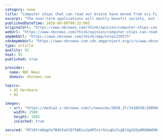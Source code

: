```yaml
---
category: news
title: "Computer chips that can read our brains have moved from sci-fi to reality, for better and worse"
excerpt: "The near-term applications will mostly benefit society, but the danger of a dystopian future is becoming more real, too."
publishedDateTime: 2020-09-09T08:32:00Z
originalUrl: "https://www.nbcnews.com/think/opinion/computer-chips-can-read-our-brains-have-moved-sci-fi-ncna1239575"
webUrl: "https://www.nbcnews.com/think/opinion/computer-chips-can-read-our-brains-have-moved-sci-fi-ncna1239575"
ampWebUrl: "https://www.nbcnews.com/think/amp/ncna1239575"
cdnAmpWebUrl: "https://www-nbcnews-com.cdn.ampproject.org/c/s/www.nbcnews.com/think/amp/ncna1239575"
type: article
quality: 92
heat: 92
published: true

provider:
  name: NBC News
  domain: nbcnews.com

topics:
  - AI Hardware
  - AI

images:
  - url: "https://media2.s-nbcnews.com/i/newscms/2020_37/3410638/200908-arnold-schwarzenegger-total-recall-ew-626p_e922fd2ecd3b951d1378390b3b409eef.jpg"
    width: 2500
    height: 1682
    isCached: true

secured: "RTt6Frm8qqYe7B4h5ahI8fSWEnuJpAM7ni+5nLqDzIvgBlXgtQ3pHRGHWdXRqE7FHXXdincDjFqkJxh6Eh+4LwrdtbQJ9Ci8oanhmV63GN1h7EBR3B86sCHJoKMS40W+lqtoPmz9twCcPqa4se6J6MIeZJgsik92jX7mPUCc05TS2R3a/70NONVhvIqhL2ED0aHUCbsqFYhfS/kYk+DsxHcIaAfXSX5ocB49fxL1QSRbwYF5hoMa2h+btJ6dDB0rmkeMYWzuffKyLY42SmFDDxaWowOmCmHMPJL/YMRlOwiogFGH8gI2GkkjmkA/7/STCdb2wB7rBRKBMrRW99Y3z7XwQCU65I/oaNUwMjrK/6A=;ZrriFyvBsuugDuIY2xYXmA=="
---
```


